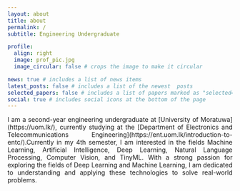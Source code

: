```yaml
---
layout: about
title: about
permalink: /
subtitle: Engineering Undergraduate

profile:
  align: right
  image: prof_pic.jpg
  image_circular: false # crops the image to make it circular

news: true # includes a list of news items
latest_posts: false # includes a list of the newest  posts
selected_papers: false # includes a list of papers marked as "selected={true}"
social: true # includes social icons at the bottom of the page
---
```


<div style="text-align: justify;">
I am a second-year engineering undergraduate at [University of Moratuwa](https://uom.lk/), currently studying at the [Department of Electronics and Telecommunications Engineering](https://ent.uom.lk/introduction-to-entc/).Currently in my 4th semester, I am interested in the fields Machine Learning, Artificial Intelligence, Deep Learning, Natural Language Processing, Computer Vision, and TinyML. With a strong passion for exploring the fields of Deep Learning and Machine Learning, I am dedicated to understanding and applying these technologies to solve real-world problems.
</div>

